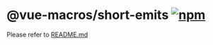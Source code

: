 # @vue-macros/short-emits [![npm](https://img.shields.io/npm/v/@vue-macros/short-emits.svg)](https://npmjs.com/package/@vue-macros/short-emits)

Please refer to [README.md](https://github.com/vue-macros/vue-macros#readme)
